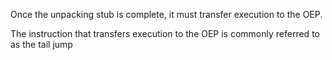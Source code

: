 Once the unpacking stub is complete, it must transfer execution to the OEP.

The instruction that transfers execution to the OEP is commonly referred to as the tail jump